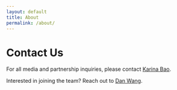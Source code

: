 ```yaml
---
layout: default
title: About
permalink: /about/
---
```


<h1>Contact Us</h1>

For all media and partnership inquiries, please contact <a href="https://www.linkedin.com/in/karinabao/">Karina Bao</a>.

Interested in joining the team? Reach out to <a href="https://www.linkedin.com/in/danwenwang/">Dan Wang</a>.

<!--
This is the base Jekyll theme. You can find out more info about customizing your Jekyll theme, as well as basic Jekyll usage documentation at [jekyllrb.com](https://jekyllrb.com/)

You can find the source code for the Jekyll new theme at:
{% include icon-github.html username="jglovier" %} /
[jekyll-new](https://github.com/jglovier/jekyll-new)

You can find the source code for Jekyll at
{% include icon-github.html username="jekyll" %} /
[jekyll](https://github.com/jekyll/jekyll)
-->
